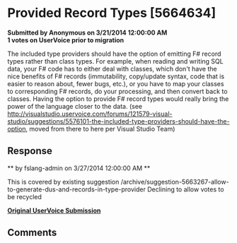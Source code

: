 # Provided Record Types [5664634] #

**Submitted by Anonymous on 3/21/2014 12:00:00 AM**  
**1 votes on UserVoice prior to migration**  

The included type providers should have the option of emitting F# record types rather than class types.
For example, when reading and writing SQL data, your F# code has to either deal with classes, which don't have the nice benefits of F# records (immutability, copy/update syntax, code that is easier to reason about, fewer bugs, etc.), or you have to map your classes to corresponding F# records, do your processing, and then convert back to classes.
Having the option to provide F# record types would really bring the power of the language closer to the data.
(see http://visualstudio.uservoice.com/forums/121579-visual-studio/suggestions/5576101-the-included-type-providers-should-have-the-option, moved from there to here per Visual Studio Team)



## Response ##
** by fslang-admin on 3/27/2014 12:00:00 AM **

This is covered by existing suggestion /archive/suggestion-5663267-allow-to-generate-dus-and-records-in-type-provider
Declining to allow votes to be recycled


**[Original UserVoice Submission](https://fslang.uservoice.com/forums/245727-f-language/suggestions/5664634)**


## Comments ##

